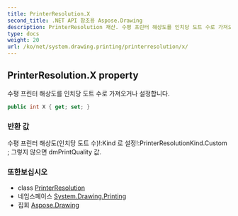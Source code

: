 ```yaml
---
title: PrinterResolution.X
second_title: .NET API 참조용 Aspose.Drawing
description: PrinterResolution 재산. 수평 프린터 해상도를 인치당 도트 수로 가져오거나 설정합니다.
type: docs
weight: 20
url: /ko/net/system.drawing.printing/printerresolution/x/
---
```

## PrinterResolution.X property

수평 프린터 해상도를 인치당 도트 수로 가져오거나 설정합니다.

```csharp
public int X { get; set; }
```

### 반환 값

수평 프린터 해상도(인치당 도트 수)!:Kind 로 설정!:PrinterResolutionKind.Custom ; 그렇지 않으면 dmPrintQuality 값.

### 또한보십시오

* class [PrinterResolution](../)
* 네임스페이스 [System.Drawing.Printing](../../printerresolution/)
* 집회 [Aspose.Drawing](../../../)



